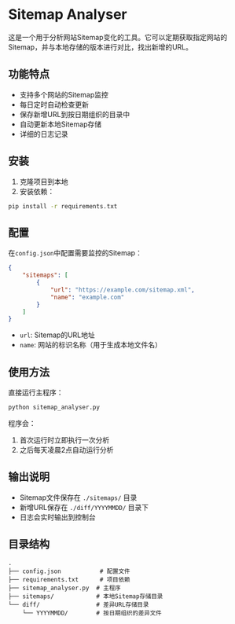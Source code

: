 # Sitemap Analyser

这是一个用于分析网站Sitemap变化的工具。它可以定期获取指定网站的Sitemap，并与本地存储的版本进行对比，找出新增的URL。

## 功能特点

- 支持多个网站的Sitemap监控
- 每日定时自动检查更新
- 保存新增URL到按日期组织的目录中
- 自动更新本地Sitemap存储
- 详细的日志记录

## 安装

1. 克隆项目到本地
2. 安装依赖：
```bash
pip install -r requirements.txt
```

## 配置

在`config.json`中配置需要监控的Sitemap：

```json
{
    "sitemaps": [
        {
            "url": "https://example.com/sitemap.xml",
            "name": "example.com"
        }
    ]
}
```

- `url`: Sitemap的URL地址
- `name`: 网站的标识名称（用于生成本地文件名）

## 使用方法

直接运行主程序：

```bash
python sitemap_analyser.py
```

程序会：
1. 首次运行时立即执行一次分析
2. 之后每天凌晨2点自动运行分析

## 输出说明

- Sitemap文件保存在 `./sitemaps/` 目录
- 新增URL保存在 `./diff/YYYYMMDD/` 目录下
- 日志会实时输出到控制台

## 目录结构

```
.
├── config.json           # 配置文件
├── requirements.txt      # 项目依赖
├── sitemap_analyser.py  # 主程序
├── sitemaps/            # 本地Sitemap存储目录
└── diff/                # 差异URL存储目录
    └── YYYYMMDD/        # 按日期组织的差异文件
``` 